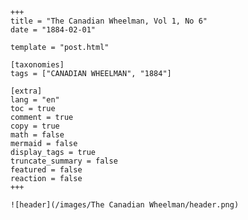 
    +++
    title = "The Canadian Wheelman, Vol 1, No 6"
    date = "1884-02-01"

    template = "post.html"

    [taxonomies]
    tags = ["CANADIAN WHEELMAN", "1884"]

    [extra]
    lang = "en"
    toc = true
    comment = true
    copy = true
    math = false
    mermaid = false
    display_tags = true
    truncate_summary = false
    featured = false
    reaction = false
    +++

    ![header](/images/The Canadian Wheelman/header.png)

    